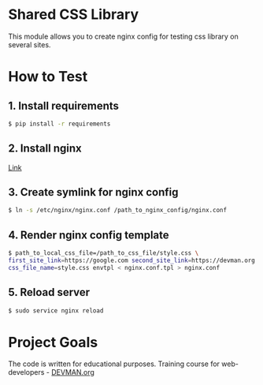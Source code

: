 # Shared CSS Library

This module allows you to create nginx config for testing css library on several sites.

# How to Test

## 1. Install requirements
```sh
$ pip install -r requirements
```

## 2. Install nginx
[Link](http://nginx.org/en/docs/install.html)

## 3. Create symlink for nginx config
```sh
$ ln -s /etc/nginx/nginx.conf /path_to_nginx_config/nginx.conf
```

## 4. Render nginx config template
```sh
$ path_to_local_css_file=/path_to_css_file/style.css \ 
first_site_link=https://google.com second_site_link=https://devman.org \
css_file_name=style.css envtpl < nginx.conf.tpl > nginx.conf

```

## 5. Reload server
```sh
$ sudo service nginx reload
```

# Project Goals

The code is written for educational purposes. Training course for web-developers - [DEVMAN.org](https://devman.org)
